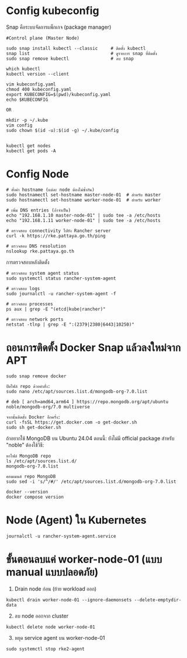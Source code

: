
# Config kubeconfig
Snap คือระบบจัดการแพ็กเกจ (package manager)
```
#Control plane (Master Node)

sudo snap install kubectl --classic     # ติดตั้ง kubectl
snap list                               # ดูรายการ snap ที่ติดตั้ง
sudo snap remove kubectl                # ลบ snap

which kubectl
kubectl version --client

vim kubeconfig.yaml
chmod 400 kubeconfig.yaml
export KUBECONFIG=$(pwd)/kubeconfig.yaml
echo $KUBECONFIG

OR

mkdir -p ~/.kube
vim config
sudo chown $(id -u):$(id -g) ~/.kube/config


kubectl get nodes
kubectl get pods -A
```

# Config Node
```
# ตั้งค่า hostname (แต่ละ node ต้องไม่ซ้ำกัน)
sudo hostnamectl set-hostname master-node-01  # สำหรับ master
sudo hostnamectl set-hostname worker-node-01  # สำหรับ worker

# เพิ่ม DNS entries (ถ้าจำเป็น)
echo "192.168.1.10 master-node-01" | sudo tee -a /etc/hosts
echo "192.168.1.11 worker-node-01" | sudo tee -a /etc/hosts

# ตรวจสอบ connectivity ไปยัง Rancher server
curl -k https://rke.pattaya.go.th/ping

# ตรวจสอบ DNS resolution
nslookup rke.pattaya.go.th
```
การตรวจสอบหลังติดตั้ง
```
# ตรวจสอบ system agent status
sudo systemctl status rancher-system-agent

# ตรวจสอบ logs
sudo journalctl -u rancher-system-agent -f

# ตรวจสอบ processes
ps aux | grep -E "(etcd|kube|rancher)"

# ตรวจสอบ network ports
netstat -tlnp | grep -E ":(2379|2380|6443|10250)"
```

# ถอนการติดตั้ง Docker Snap แล้วลงใหม่จาก APT
```
sudo snap remove docker

ปิดไฟล์ repo ด้วยคำสั่ง:
sudo nano /etc/apt/sources.list.d/mongodb-org-7.0.list

# deb [ arch=amd64,arm64 ] https://repo.mongodb.org/apt/ubuntu noble/mongodb-org/7.0 multiverse

จากนั้นติดตั้ง Docker อีกครั้ง:
curl -fsSL https://get.docker.com -o get-docker.sh
sudo sh get-docker.sh

```
ถ้าอยากใช้ MongoDB บน Ubuntu 24.04 ตอนนี้:
ยังไม่มี official package สำหรับ "noble" ต้องใช้วิธี:
```
หาไฟล์ MongoDB repo
ls /etc/apt/sources.list.d/
mongodb-org-7.0.list

คอมเมนต์ repo MongoDB
sudo sed -i 's/^/#/' /etc/apt/sources.list.d/mongodb-org-7.0.list

docker --version
docker compose version

```
# Node (Agent) ใน Kubernetes
```
journalctl -u rancher-system-agent.service
```

# ขั้นตอนลบแค่ worker-node-01 (แบบ manual แบบปลอดภัย)
1. Drain node ก่อน (ย้าย workload ออก)
```
kubectl drain worker-node-01 --ignore-daemonsets --delete-emptydir-data
```
2. ลบ node ออกจาก cluster
```
kubectl delete node worker-node-01
```
3. หยุด service agent บน worker-node-01
```
sudo systemctl stop rke2-agent
```




